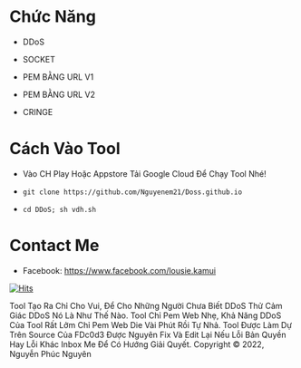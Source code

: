 # Chức Năng 

* DDoS

* SOCKET
* PEM BẰNG URL V1
* PEM BẰNG URL V2
* CRINGE

# Cách Vào Tool

* Vào CH Play Hoặc Appstore Tải Google Cloud Để Chạy Tool Nhé!

* ```git clone https://github.com/Nguyenem21/Doss.github.io```
* ```cd DDoS; sh vdh.sh```

# Contact Me 

* Facebook: https://www.facebook.com/lousie.kamui

[![Hits](https://hits.seeyoufarm.com/api/count/incr/badge.svg?url=https://github.com/viduchung/DDoShit-counter&count_bg=%230BD4FF&title_bg=%23525050&icon=github.svg&icon_color=%23000000&title=Views&edge_flat=true)](https://hits.seeyoufarm.com)




Tool Tạo Ra Chỉ Cho Vui, Để Cho Những Người Chưa Biết DDoS Thử Cảm Giác DDoS Nó Là Như Thế Nào.
Tool Chỉ Pem Web Nhẹ, Khả Năng DDoS Của Tool Rất Lởm Chỉ Pem Web Die Vài Phút Rồi Tự Nhả.
Tool Được Làm Dự Trên Source Của FDc0d3 Được Nguyên Fix Và Edit Lại Nếu Lỗi Bản Quyền Hay Lỗi Khác Inbox Me Để Có Hướng Giải Quyết.
Copyright © 2022, Nguyễn Phúc Nguyên
